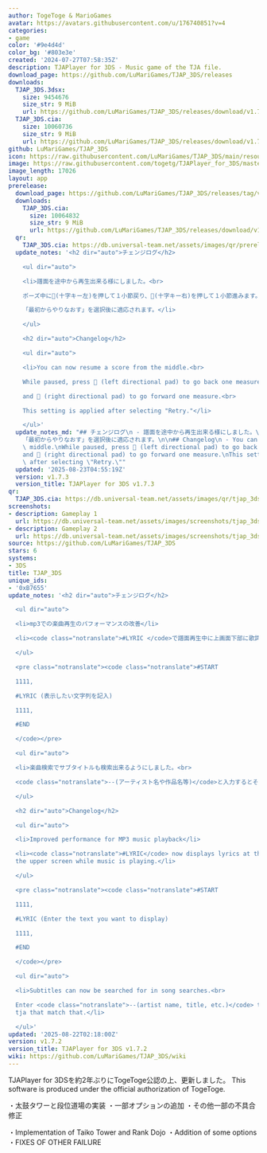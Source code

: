 ```yaml
---
author: TogeToge & MarioGames
avatar: https://avatars.githubusercontent.com/u/176740851?v=4
categories:
- game
color: '#9e4d4d'
color_bg: '#803e3e'
created: '2024-07-27T07:58:35Z'
description: TJAPlayer for 3DS - Music game of the TJA file.
download_page: https://github.com/LuMariGames/TJAP_3DS/releases
downloads:
  TJAP_3DS.3dsx:
    size: 9454676
    size_str: 9 MiB
    url: https://github.com/LuMariGames/TJAP_3DS/releases/download/v1.7.2/TJAP_3DS.3dsx
  TJAP_3DS.cia:
    size: 10060736
    size_str: 9 MiB
    url: https://github.com/LuMariGames/TJAP_3DS/releases/download/v1.7.2/TJAP_3DS.cia
github: LuMariGames/TJAP_3DS
icon: https://raw.githubusercontent.com/LuMariGames/TJAP_3DS/main/resource/icon.png
image: https://raw.githubusercontent.com/togetg/TJAPlayer_for_3DS/master/resource/banner.png
image_length: 17026
layout: app
prerelease:
  download_page: https://github.com/LuMariGames/TJAP_3DS/releases/tag/v1.7.3
  downloads:
    TJAP_3DS.cia:
      size: 10064832
      size_str: 9 MiB
      url: https://github.com/LuMariGames/TJAP_3DS/releases/download/v1.7.3/TJAP_3DS.cia
  qr:
    TJAP_3DS.cia: https://db.universal-team.net/assets/images/qr/prerelease/tjap_3ds-cia.png
  update_notes: '<h2 dir="auto">チェンジログ</h2>

    <ul dir="auto">

    <li>譜面を途中から再生出来る様にしました。<br>

    ポーズ中に(十字キー左)を押して１小節戻り、(十字キー右)を押して１小節進みます。<br>

    「最初からやりなおす」を選択後に適応されます。</li>

    </ul>

    <h2 dir="auto">Changelog</h2>

    <ul dir="auto">

    <li>You can now resume a score from the middle.<br>

    While paused, press  (left directional pad) to go back one measure,<br>

    and  (right directional pad) to go forward one measure.<br>

    This setting is applied after selecting "Retry."</li>

    </ul>'
  update_notes_md: "## チェンジログ\n - 譜面を途中から再生出来る様にしました。\nポーズ中に(十字キー左)を押して１小節戻り、(十字キー右)を押して１小節進みます。\n\
    「最初からやりなおす」を選択後に適応されます。\n\n## Changelog\n - You can now resume a score from the\
    \ middle.\nWhile paused, press  (left directional pad) to go back one measure,\n\
    and  (right directional pad) to go forward one measure.\nThis setting is applied\
    \ after selecting \"Retry.\""
  updated: '2025-08-23T04:55:19Z'
  version: v1.7.3
  version_title: TJAPlayer for 3DS v1.7.3
qr:
  TJAP_3DS.cia: https://db.universal-team.net/assets/images/qr/tjap_3ds-cia.png
screenshots:
- description: Gameplay 1
  url: https://db.universal-team.net/assets/images/screenshots/tjap_3ds/gameplay-1.png
- description: Gameplay 2
  url: https://db.universal-team.net/assets/images/screenshots/tjap_3ds/gameplay-2.png
source: https://github.com/LuMariGames/TJAP_3DS
stars: 6
systems:
- 3DS
title: TJAP_3DS
unique_ids:
- '0xB7655'
update_notes: '<h2 dir="auto">チェンジログ</h2>

  <ul dir="auto">

  <li>mp3での楽曲再生のパフォーマンスの改善</li>

  <li><code class="notranslate">#LYRIC </code>で譜面再生中に上画面下部に歌詞を表示出来るようにしました。</li>

  </ul>

  <pre class="notranslate"><code class="notranslate">#START

  1111,

  #LYRIC (表示したい文字列を記入)

  1111,

  #END

  </code></pre>

  <ul dir="auto">

  <li>楽曲検索でサブタイトルも検索出来るようにしました。<br>

  <code class="notranslate">--(アーティスト名や作品名等)</code>と入力するとそれに沿った譜面だけを表示します。</li>

  </ul>

  <h2 dir="auto">Changelog</h2>

  <ul dir="auto">

  <li>Improved performance for MP3 music playback</li>

  <li><code class="notranslate">#LYRIC</code> now displays lyrics at the bottom of
  the upper screen while music is playing.</li>

  </ul>

  <pre class="notranslate"><code class="notranslate">#START

  1111,

  #LYRIC (Enter the text you want to display)

  1111,

  #END

  </code></pre>

  <ul dir="auto">

  <li>Subtitles can now be searched for in song searches.<br>

  Enter <code class="notranslate">--(artist name, title, etc.)</code> to display only
  tja that match that.</li>

  </ul>'
updated: '2025-08-22T02:18:00Z'
version: v1.7.2
version_title: TJAPlayer for 3DS v1.7.2
wiki: https://github.com/LuMariGames/TJAP_3DS/wiki
---
```

TJAPlayer for 3DSを約2年ぶりにTogeToge公認の上、更新しました。
This software is produced under the official authorization of TogeToge.

・太鼓タワーと段位道場の実装
・一部オプションの追加
・その他一部の不具合修正

・Implementation of Taiko Tower and Rank Dojo
・Addition of some options
・FIXES OF OTHER FAILURE